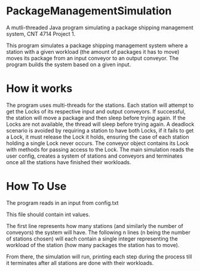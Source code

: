 # PackageManagementSimulation
 A mutli-threaded Java program simulating a package shipping management system, CNT 4714 Project 1.
 
This program simulates a package shipping management system where a station with a given workload (the amount of packages it has to move) moves its package from an input conveyor to an output conveyor. The program builds the system based on a given input.

# How it works
The program uses multi-threads for the stations. Each station will attempt to get the Locks of its respective input and output conveyors. If successful, the station will move a package and then sleep before trying again. If the Locks are not available, the thread will sleep before trying again. A deadlock scenario is avoided by requiring a station to have both Locks, if it fails to get a Lock, it must release the Lock it holds, ensuring the case of each station holding a single Lock never occurs. The conveyor object contains its Lock with methods for passing access to the Lock. The main simulation reads the user config, creates a system of stations and conveyors and terminates once all the stations have finished their workloads.

# How To Use
The program reads in an input from config.txt

This file should contain int values.

The first line represents how many stations (and similarly the number of conveyors) the system will have. The following n lines (n being the number of stations chosen) will each contain a single integer representing the workload of the station (how many packages the station has to move).

From there, the simulation will run, printing each step during the process till it terminates after all stations are done with their workloads.
